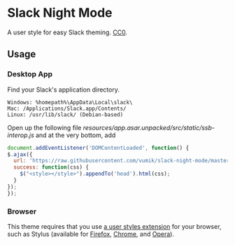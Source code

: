 # Slack Night Mode
A user style for easy Slack theming. [CC0](http://creativecommons.org/publicdomain/zero/1.0/).


## Usage

### Desktop App

Find your Slack's application directory.

    Windows: %homepath%\AppData\Local\slack\
    Mac: /Applications/Slack.app/Contents/
    Linux: /usr/lib/slack/ (Debian-based)

Open up the following file *resources/app.asar.unpacked/src/static/ssb-interop.js* and at the very bottom, add

```javascript 
document.addEventListener('DOMContentLoaded', function() {
$.ajax({
  url: 'https://raw.githubusercontent.com/vumik/slack-night-mode/master/css/raw/black.css',
  success: function(css) {
    $("<style></style>").appendTo('head').html(css);
  }
});
});
```



### Browser

This theme requires that you use [a user styles extension](https://github.com/openstyles/stylus/wiki/Stylish-Alternatives) for your browser, such as Stylus (available for [Firefox](https://addons.mozilla.org/en-US/firefox/addon/styl-us/), [Chrome](https://chrome.google.com/webstore/detail/stylus/clngdbkpkpeebahjckkjfobafhncgmne), and [Opera](https://addons.opera.com/en/extensions/details/stylus/)).

